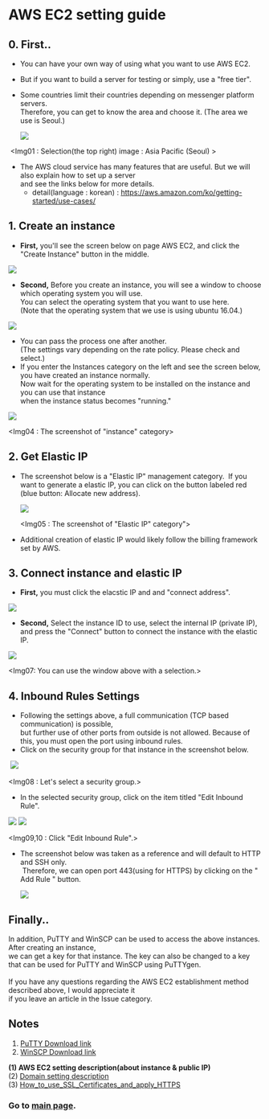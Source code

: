 # AWS EC2 setting guide

## 0. First.. <br/>

- You can have your own way of using what you want to use AWS EC2.
- But if you want to build a server for testing or simply, use a "free tier".
- Some countries limit their countries depending on messenger platform servers. <br/>
  Therefore, you can get to know the area and choose it. (The area we use is Seoul.)
  
  <img src="https://github.com/kuj0210/IoT-Pet-Home-System/blob/master/.README/Notes/aws_ec2_setting_im01.PNG">
  
  <Img01 : Selection(the top right) image : Asia Pacific (Seoul) >
  
- The AWS cloud service has many features that are useful. But we will also explain how to set up a server <br/>
  and see the links below for more details. <br/>
  + detail(language : korean) : https://aws.amazon.com/ko/getting-started/use-cases/
  

## 1. Create an instance

- **First,** you'll see the screen below on page AWS EC2, and click the "Create Instance" button in the middle.

<img src="https://github.com/kuj0210/IoT-Pet-Home-System/blob/master/.README/Notes/aws_ec2_setting_im02.PNG">

  <Img02 : Please click on the spot marked with red.>

- **Second,** Before you create an instance, you will see a window to choose which operating system you will use. <br/>
  You can select the operating system that you want to use here. <br/>
  (Note that the operating system that we use is using ubuntu 16.04.)
  
<img src = "https://github.com/kuj0210/IoT-Pet-Home-System/blob/master/.README/Notes/aws_ec2_setting_im03.PNG">

  <Img03 : Select operating system>
  
- You can pass the process one after another. <br/>
  (The settings vary depending on the rate policy. Please check and select.)
- If you enter the Instances category on the left and see the screen below, you have created an instance normally.<br/>
  Now wait for the operating system to be installed on the instance and you can use that instance <br/>
  when the instance status becomes "running."
  
<img src = "https://github.com/kuj0210/IoT-Pet-Home-System/blob/master/.README/Notes/aws_ec2_setting_im04.PNG">

  <Img04 : The screenshot of "instance" category>
  
  
## 2. Get Elastic IP

- The screenshot below is a "Elastic IP" management category.
  If you want to generate a elastic IP, you can click on the button labeled red (blue button: Allocate new address).


  <img src = "https://github.com/kuj0210/IoT-Pet-Home-System/blob/master/.README/Notes/aws_ec2_setting_im05.PNG">
  
  <Img05 : The screenshot of "Elastic IP" category">
  
- Additional creation of elastic IP would likely follow the billing framework set by AWS.

  
## 3. Connect instance and elastic IP

- **First,** you must click the elacstic IP and and "connect address".

<img src = "https://github.com/kuj0210/IoT-Pet-Home-System/blob/master/.README/Notes/aws_ec2_setting_im06.PNG">

<Img06 : Click this.>

- **Second,** Select the instance ID to use, select the internal IP (private IP),<br/>
  and press the "Connect" button to connect the instance with the elastic IP.
  
<img src = "https://github.com/kuj0210/IoT-Pet-Home-System/blob/master/.README/Notes/aws_ec2_setting_im07.PNG">

<Img07: You can use the window above with a selection.>


## 4. Inbound Rules Settings

- Following the settings above, a full communication (TCP based communication) is possible, <br/>
  but further use of other ports from outside is not allowed. Because of this, you must open the port using inbound rules.
- Click on the security group for that instance in the screenshot below.
  
  
  <img src = "https://github.com/kuj0210/IoT-Pet-Home-System/blob/master/.README/Notes/aws_ec2_setting_im08.PNG">
  
  <Img08 : Let's select a security group.>
  
- In the selected security group, click on the item titled "Edit Inbound Rule".

 <img src = "https://github.com/kuj0210/IoT-Pet-Home-System/blob/master/.README/Notes/aws_ec2_setting_im09.PNG">
 <img src = "https://github.com/kuj0210/IoT-Pet-Home-System/blob/master/.README/Notes/aws_ec2_setting_im10.PNG">
 
 <Img09,10 : Click "Edit Inbound Rule".>
 
- The screenshot below was taken as a reference and will default to HTTP and SSH only.<br/>
  Therefore, we can open port 443(using for HTTPS) by clicking on the " Add Rule " button.
  
  <img src = "https://github.com/kuj0210/IoT-Pet-Home-System/blob/master/.README/Notes/aws_ec2_setting_im11.PNG">
  
  <Img11 : Description Inbound Rule>
  
  
## Finally..

In addition, PuTTY and WinSCP can be used to access the above instances. After creating an instance,<br/>
we can get a key for that instance. The key can also be changed to a key that can be used for PuTTY and WinSCP using PuTTYgen.<br/>
<br/>
If you have any questions regarding the AWS EC2 establishment method described above, I would appreciate it <br/>
if you leave an article in the Issue category.<br/>



## Notes

1. [PuTTY Download link](https://www.putty.org/)
2. [WinSCP Download link](https://winscp.net/eng/download.php)

**(1) AWS EC2 setting description(about instance & public IP)**<br/>
(2) [Domain setting description](https://github.com/kuj0210/IoT-Pet-Home-System/blob/master/.README/Notes/Domain_setting.md)<br/>
(3) [How_to_use_SSL_Certificates_and_apply_HTTPS](https://github.com/kuj0210/IoT-Pet-Home-System/blob/master/.README/Notes/How_to_use_SSL_Certificates_and_apply_HTTPS.md)<br/>

### Go to [main page](https://github.com/kuj0210/IoT-Pet-Home-System).

